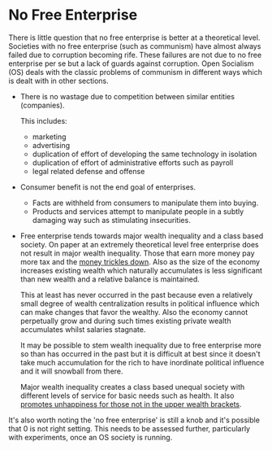 ---
---

# No Free Enterprise

There is little question that no free enterprise is better at a theoretical level. Societies with no free enterprise (such as communism) have almost always failed due to corruption becoming rife. These failures are not due to no free enterprise per se but a lack of guards against corruption. Open Socialism (OS) deals with the classic problems of communism in different ways which is dealt with in other sections.

* There is no wastage due to competition between similar entities (companies).

  This includes:
  * marketing
  * advertising
  * duplication of effort of developing the same technology in isolation
  * duplication of effort of administrative efforts such as payroll
  * legal related defense and offense

* Consumer benefit is not the end goal of enterprises.
  * Facts are withheld from consumers to manipulate them into buying.
  * Products and services attempt to manipulate people in a subtly damaging way such as stimulating insecurities.

* Free enterprise tends towards major wealth inequality and a class based society. On paper at an extremely theoretical level free enterprise does not result in major wealth inequality. Those that earn more money pay more tax and the [money trickles down](https://en.wikipedia.org/wiki/Trickle-down_economics). Also as the size of the economy increases existing wealth which naturally accumulates is less significant than new wealth and a relative balance is maintained.

  This at least has never occurred in the past because even a relatively small degree of wealth centralization results in political influence which can make changes that favor the wealthy. Also the economy cannot perpetually grow and during such times existing private wealth accumulates whilst salaries stagnate.

  It may be possible to stem wealth inequality due to free enterprise more so than has occurred in the past but it is difficult at best since it doesn't take much accumulation for the rich to have inordinate political influence and it will snowball from there.

  Major wealth inequality creates a class based unequal society with different levels of service for basic needs such as health. It also [promotes unhappiness for those not in the upper wealth brackets](http://www.psychologicalscience.org/index.php/news/releases/income-disparity-makes-people-unhappy.html).

It's also worth noting the 'no free enterprise' is still a knob and it's possible that 0 is not right setting. This needs to be assessed further, particularly with experiments, once an OS society is running.
